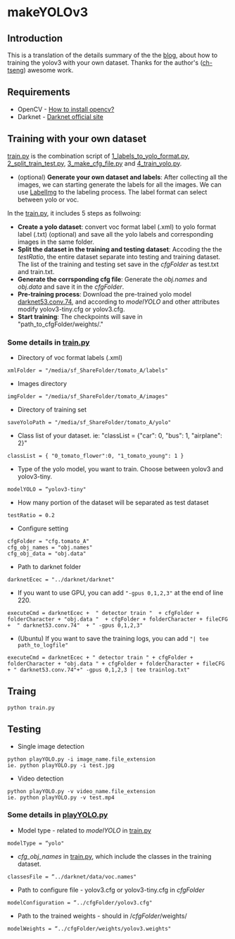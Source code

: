 # makeYOLOv3

## Introduction
This is a translation of the details summary of the the [blog](https://tinyurl.com/y7juz9fp), about how to training the yolov3 with your own dataset.
Thanks for the author's ([ch-tseng](https://github.com/ch-tseng/makeYOLOv3)) awesome work.
## Requirements
* OpenCV - [How to install opencv?](https://www.pyimagesearch.com/2018/05/28/ubuntu-18-04-how-to-install-opencv/)
* Darknet - [Darknet official site](https://pjreddie.com/darknet/yolo/)
## Training with your own dataset
[train.py](https://github.com/dawnknight/makeYOLOv3/blob/master/train.py "train.py") is the combination script of [1_labels_to_yolo_format.py](https://github.com/dawnknight/makeYOLOv3/blob/master/1_labels_to_yolo_format.py "1_labels_to_yolo_format.py"), [2_split_train_test.py](https://github.com/dawnknight/makeYOLOv3/blob/master/2_split_train_test.py "2_split_train_test.py"), [3_make_cfg_file.py](https://github.com/dawnknight/makeYOLOv3/blob/master/3_make_cfg_file.py "3_make_cfg_file.py") and [4_train_yolo.py](https://github.com/dawnknight/makeYOLOv3/blob/master/4_train_yolo.py "4_train_yolo.py").

* (optional) **Generate your own dataset and labels**: After collecting all the images, we can starting generate the labels for all the images. We can use [LabelImg]([https://github.com/tzutalin/labelImg](https://github.com/tzutalin/labelImg)) to the labeling process. The label format can select between yolo or voc.

In the [train.py](https://github.com/dawnknight/makeYOLOv3/blob/master/train.py "train.py"), it includes 5 steps as follwoing:
* **Create a yolo dataset**: convert voc format label (.xml)  to yolo format label (.txt) (optional) and save all the yolo labels and corresponding images in the same folder.
*  **Split the dataset in the training and testing dataset**: Accoding the the *testRatio*, the entire dataset separate into testing and training dataset. The list of the training and testing set save in the *cfgFolder* as test.txt and train.txt.
* **Generate the corrsponding cfg file**: Generate the *obj.names* and *obj.data* and save it in the *cfgFolder*. 
* **Pre-training process**:  Download the pre-trained yolo model [darknet53.conv.74](https://pjreddie.com/media/files/darknet53.conv.74), and according to *modelYOLO* and other attributes modify yolov3-tiny.cfg or yolov3.cfg.
* **Start training**: The checkpoints will save in "path_to_cfgFolder/weights/." 
### Some details in [train.py](https://github.com/dawnknight/makeYOLOv3/blob/master/train.py "train.py")

* Directory of voc format labels (.xml)
```
xmlFolder = "/media/sf_ShareFolder/tomato_A/labels"
```
* Images directory
```
imgFolder = "/media/sf_ShareFolder/tomato_A/images"
```
* Directory of training set
```
saveYoloPath = "/media/sf_ShareFolder/tomato_A/yolo"
 ```
* Class list of your dataset. ie: "classList = {"car": 0, "bus": 1, "airplane": 2}"
```
classList = { "0_tomato_flower":0, "1_tomato_young": 1 }
```
* Type of the yolo model, you want to train. Choose between yolov3 and yolov3-tiny.
```
modelYOLO = “yolov3-tiny"
```
* How many portion of the dataset will be separated as test dataset
```
testRatio = 0.2
```
* Configure setting
```
cfgFolder = "cfg.tomato_A"
cfg_obj_names = "obj.names"
cfg_obj_data = "obj.data"
```
* Path to darknet folder
```
darknetEcec = "../darknet/darknet"
```
* If you want to use GPU, you can add ``` "-gpus 0,1,2,3" ``` at the end of line 220.
```
executeCmd = darknetEcec +  " detector train "  + cfgFolder + folderCharacter + "obj.data "  + cfgFolder + folderCharacter + fileCFG +  " darknet53.conv.74"  + " -gpus 0,1,2,3"
```
* (Ubuntu) If you want to save the training logs, you can add  ```"| tee path_to_logfile" ```
```
executeCmd = darknetEcec + " detector train " + cfgFolder + folderCharacter + "obj.data " + cfgFolder + folderCharacter + fileCFG + " darknet53.conv.74"+" -gpus 0,1,2,3 | tee trainlog.txt"
```


## Traing 
```
python train.py
```
## Testing
* Single image detection
```
python playYOLO.py -i image_name.file_extension
ie. python playYOLO.py -i test.jpg
```
* Video detection
```
python playYOLO.py -v video_name.file_extension
ie. python playYOLO.py -v test.mp4
```
### Some details in [playYOLO.py](https://github.com/dawnknight/makeYOLOv3/blob/master/playYOLO.py "playYOLO.py")

* Model type - related to *modelYOLO* in  [train.py](https://github.com/dawnknight/makeYOLOv3/blob/master/train.py "train.py")
```
modelType = “yolo"
```
* *cfg_obj_names* in [train.py](https://github.com/dawnknight/makeYOLOv3/blob/master/train.py "train.py"), which include the classes in the training dataset.
```
classesFile = “../darknet/data/voc.names"
```
* Path to configure file - yolov3.cfg or yolov3-tiny.cfg in *cfgFolder*
```
modelConfiguration = “../cfgFolder/yolov3.cfg"
```
* Path to  the trained weights - should in /*cfgFolder*/weights/
```
modelWeights = “../cfgFolder/weights/yolov3.weights"
